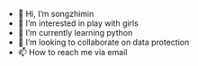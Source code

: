 - 👋 Hi, I’m songzhimin
- 👀 I’m interested in play with girls
- 🌱 I’m currently learning python
- 💞️ I’m looking to collaborate on data protection
- 📫 How to reach me via email

<!---
zhimsong/zhimsong is a ✨ special ✨ repository because its `README.md` (this file) appears on your GitHub profile.
You can click the Preview link to take a look at your changes.
--->
